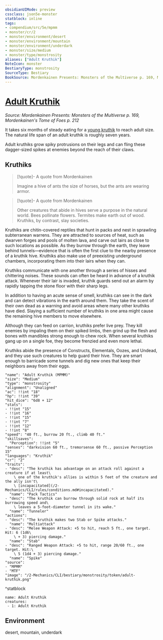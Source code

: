 ```yaml
---
obsidianUIMode: preview
cssclass: json5e-monster
statblock: inline
tags:
- compendium/src/5e/mpmm
- monster/cr/2
- monster/environment/desert
- monster/environment/mountain
- monster/environment/underdark
- monster/size/medium
- monster/type/monstrosity
aliases: ["Adult Kruthik"]
NoteIcon: monster
BestiaryType: monstrosity
SourceType: Bestiary
BookSource: Mordenkainen Presents: Monsters of the Multiverse p. 169, Mordenkainen's Tome of Foes p. 212
---
```

# [Adult Kruthik](2-Mechanics/CLI/bestiary/monstrosity/adult-kruthik-mpmm.md)
*Source: Mordenkainen Presents: Monsters of the Multiverse p. 169, Mordenkainen's Tome of Foes p. 212*  

It takes six months of steady eating for a [young kruthik](/2-Mechanics/CLI/bestiary/monstrosity/young-kruthik-mpmm.md) to reach adult size. The natural life span of an adult kruthik is roughly seven years.

Adult kruthiks grow spiky protrusions on their legs and can fling these dagger-sized spikes at enemies beyond the reach of their claws.

## Kruthiks

> [!quote]- A quote from Mordenkainen  
> 
> Imagine a hive of ants the size of horses, but the ants are wearing armor.

> [!quote]- A quote from Mordenkainen  
> 
> Other creatures that abide in hives serve a purpose in the natural world. Bees pollinate flowers. Termites make earth out of wood. Kruthiks, by contrast, slay societies.

Kruthiks are chitin-covered reptiles that hunt in packs and nest in sprawling subterranean warrens. They are attracted to sources of heat, such as dwarven forges and pools of molten lava, and carve out lairs as close to such locations as possible. As they burrow through the earth, they leave behind tunnels—evidence that is often the first clue to the nearby presence of a kruthik hive. Kruthiks also make use of preexisting underground chambers, incorporating them into their lairs when they can.

Kruthiks communicate with one another through a series of hisses and chittering noises. These sounds can often be heard in advance of a kruthik attack. Whenever their lair is invaded, kruthik guards send out an alarm by rapidly tapping the stone floor with their sharp legs.

In addition to having an acute sense of smell, kruthiks can see in the dark and can detect vibrations in the earth around them. They take the scent of their own dead as a warning and avoid areas where many other kruthiks have died. Slaying a sufficient number of kruthiks in one area might cause the remaining hive members to move elsewhere.

Although they can feed on carrion, kruthiks prefer live prey. They kill enemies by impaling them on their spiked limbs, then grind up the flesh and bones with mandibles strong enough to chew rock. When several kruthiks gang up on a single foe, they become frenzied and even more lethal.

Kruthiks abide the presence of Constructs, Elementals, Oozes, and Undead, and they use such creatures to help guard their hive. They are smart enough to barricade some tunnels and dig new ones that keep their neighbors away from their eggs.

```statblock
"name": "Adult Kruthik (MPMM)"
"size": "Medium"
"type": "monstrosity"
"alignment": "Unaligned"
"ac": !!int "18"
"hp": !!int "39"
"hit_dice": "6d8 + 12"
"stats":
- !!int "15"
- !!int "16"
- !!int "15"
- !!int "7"
- !!int "12"
- !!int "8"
"speed": "40 ft., burrow 20 ft., climb 40 ft."
"skillsaves":
  "Perception": !!int "5"
"senses": "darkvision 60 ft., tremorsense 60 ft., passive Perception 15"
"languages": "Kruthik"
"cr": "2"
"traits":
- "desc": "The kruthik has advantage on an attack roll against a creature if at least\
    \ one of the kruthik's allies is within 5 feet of the creature and the ally isn't\
    \ [incapacitated](/2-Mechanics/CLI/rules/conditions.md#incapacitated)."
  "name": "Pack Tactics"
- "desc": "The kruthik can burrow through solid rock at half its burrowing speed and\
    \ leaves a 5-foot-diameter tunnel in its wake."
  "name": "Tunneler"
"actions":
- "desc": "The kruthik makes two Stab or Spike attacks."
  "name": "Multiattack"
- "desc": "Melee Weapon Attack: +5 to hit, reach 5 ft., one target. Hit: 6 (1d6\
    \ + 3) piercing damage."
  "name": "Stab"
- "desc": "Ranged Weapon Attack: +5 to hit, range 20/60 ft., one target. Hit:\
    \ 5 (1d4 + 3) piercing damage."
  "name": "Spike"
"source":
- "MPMM"
- "MTF"
"image": "/2-Mechanics/CLI/bestiary/monstrosity/token/adult-kruthik.png"
```
^statblock

```encounter-table
name: Adult Kruthik
creatures:
 - 1: Adult Kruthik
```

## Environment

desert, mountain, underdark
